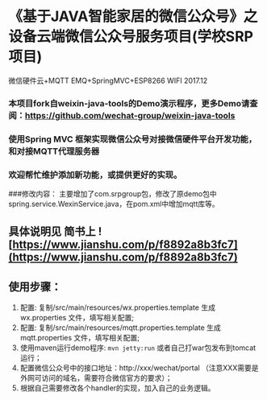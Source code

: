 
# 《基于JAVA智能家居的微信公众号》之设备云端微信公众号服务项目(学校SRP项目)
微信硬件云+MQTT EMQ+SpringMVC+ESP8266 WIFI
2017.12
### 本项目fork自weixin-java-tools的Demo演示程序，更多Demo请查阅：https://github.com/wechat-group/weixin-java-tools
### 使用Spring MVC 框架实现微信公众号对接微信硬件平台开发功能，和对接MQTT代理服务器
### 欢迎帮忙维护添加新功能，或提供更好的实现。
###修改内容：
主要增加了com.srpgroup包，修改了原demo包中spring.service.WexinService.java，在pom.xml中增加mqtt库等。
## 具体说明见 简书上 ![https://www.jianshu.com/p/f8892a8b3fc7](https://www.jianshu.com/p/f8892a8b3fc7)
## 使用步骤：
1. 配置: 复制/src/main/resources/wx.properties.template 生成 wx.properties 文件，填写相关配置;
1. 配置: 复制/src/main/resources/mqtt.properties.template 生成 mqtt.properties 文件，填写相关配置;		
1. 使用maven运行demo程序: `mvn jetty:run`  或者自己打war包发布到tomcat运行；
1. 配置微信公众号中的接口地址：http://xxx/wechat/portal （注意XXX需要是外网可访问的域名，需要符合微信官方的要求）；
1. 根据自己需要修改各个handler的实现，加入自己的业务逻辑。

	
